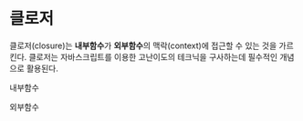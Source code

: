 # 클로저

클로저\(closure\)는 **내부함수**가 **외부함수**의 맥락\(context\)에 접근할 수 있는 것을 가르킨다. 클로저는 자바스크립트를 이용한 고난이도의 테크닉을 구사하는데 필수적인 개념으로 활용된다.

내부함수

외부함수 



